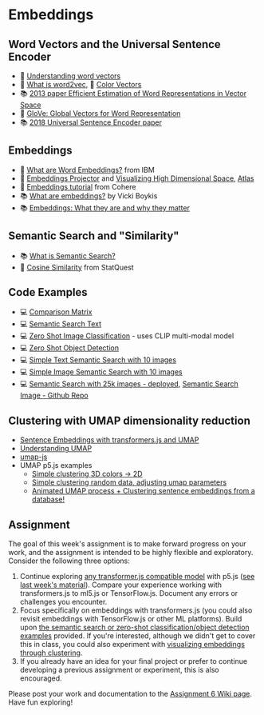 # Embeddings

## Word Vectors and the Universal Sentence Encoder

- 📝 [Understanding word vectors](https://gist.github.com/aparrish/2f562e3737544cf29aaf1af30362f469)
- 🚂 [What is word2vec](https://youtu.be/LSS_bos_TPI), 🚂 [Color Vectors](https://youtu.be/mI23bDF0VRI)
- 📚 [2013 paper Efficient Estimation of Word Representations in Vector Space](https://arxiv.org/abs/1301.3781)
- 🔢 [GloVe: Global Vectors for Word Representation](https://nlp.stanford.edu/projects/glove/)
- 📚 [2018 Universal Sentence Encoder paper](https://arxiv.org/abs/1803.11175)

## Embeddings

- 🎥 [What are Word Embeddings?](https://www.youtube.com/watch?v=wgfSDrqYMJ4) from IBM
- 🎨 [Embeddings Projector](https://projector.tensorflow.org/) and [Visualizing High Dimensional Space](https://youtu.be/wvsE8jm1GzE), [Atlas](https://atlas.nomic.ai/)
- 📝 [Embeddings tutorial](https://docs.cohere.com/docs/text-embeddings) from Cohere
- 📚 [What are embeddings?](https://vickiboykis.com/what_are_embeddings/) by Vicki Boykis
- 📚 [Embeddings: What they are and why they matter](https://simonwillison.net/2023/Oct/23/embeddings/)

## Semantic Search and "Similarity"

- 📚 [What is Semantic Search?](https://cohere.com/llmu/what-is-semantic-search)
- 🎥 [Cosine Similarity](https://youtu.be/e9U0QAFbfLI) from StatQuest

## Code Examples

- 💻 [Comparison Matrix](https://editor.p5js.org/ml_4_cc/sketches/QT7LqyzoE)
- 💻 [Semantic Search Text](https://editor.p5js.org/ml_4_cc/sketches/MhXel085k)
- 💻 [Zero Shot Image Classification](https://editor.p5js.org/ml_4_cc/sketches/DbNwvgglU) - uses CLIP multi-modal model
- 💻 [Zero Shot Object Detection](https://editor.p5js.org/ml_4_cc/sketches/Pwp6TtHGT)
- 💻 [Simple Text Semantic Search with 10 images](https://editor.p5js.org/ml_4_cc/sketches/s_u_1-udh)
- 💻 [Simple Image Semantic Search with 10 images](https://editor.p5js.org/ml_4_cc/sketches/CWE6Ox_jd)
- 💻 [Semantic Search with 25k images - deployed](https://sem-search-tfjs.netlify.app/), [Semantic Search Image - Github Repo](https://github.com/shiffman/Semantic-Search-Images)

## Clustering with UMAP dimensionality reduction

- [Sentence Embeddings with transformers.js and UMAP](https://thecodingtrain.com/tracks/livestreams/livestreams/sentence-embeddings/clustering-sentence-embeddings)
- [Understanding UMAP](https://pair-code.github.io/understanding-umap/)
- [umap-js](https://github.com/PAIR-code/umap-js)
- UMAP p5.js examples
  - [Simple clustering 3D colors -> 2D](https://editor.p5js.org/ml_4_cc/sketches/ggF_2InLiL)
  - [Simple clustering random data, adjusting umap parameters](https://editor.p5js.org/ml_4_cc/sketches/EENH_ADmE)
  - [Animated UMAP process + Clustering sentence embeddings from a database!](https://editor.p5js.org/a2zitp/sketches/p63QTp0Sd)

## Assignment

The goal of this week's assignment is to make forward progress on your work, and the assignment is intended to be highly flexible and exploratory. Consider the following three options:

1. Continue exploring [any transformer.js compatible model](https://huggingface.co/models?library=transformers.js&sort=trending) with p5.js ([see last week's material](https://github.com/shiffman/ML-for-Creative-Coding/tree/main/08-transformers-js)). Compare your experience working with transformers.js to ml5.js or TensorFlow.js. Document any errors or challenges you encounter.
2. Focus specifically on embeddings with transformers.js (you could also revisit embeddings with TensorFlow.js or other ML platforms). Build upon [the semantic search or zero-shot classification/object detection examples](#code-examples) provided. If you're interested, although we didn't get to cover this in class, you could also experiment with [visualizing embeddings through clustering](#clustering-with-umap-dimensionality-reduction).
3. If you already have an idea for your final project or prefer to continue developing a previous assignment or experiment, this is also encouraged.

Please post your work and documentation to the [Assignment 6 Wiki page](https://github.com/shiffman/ML-for-Creative-Coding/wiki/Assignment-6). Have fun exploring!
